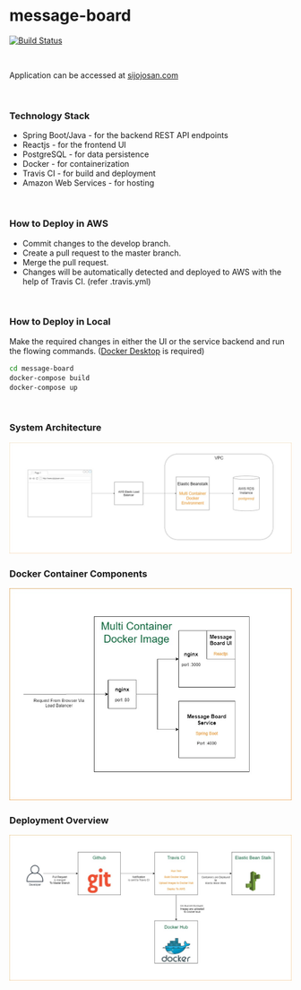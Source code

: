# message-board

[![Build Status](https://travis-ci.org/joemccann/dillinger.svg?branch=master)](https://travis-ci.org/joemccann/dillinger)

<br/>

Application can be accessed at [sijojosan.com]

<br/>

### Technology Stack
  - Spring Boot/Java - for the backend REST API endpoints
  - Reactjs - for the frontend UI
  - PostgreSQL - for data persistence
  - Docker - for containerization
  - Travis CI - for build and deployment
  - Amazon Web Services - for hosting
<br/>

### How to Deploy in AWS
  - Commit changes to the develop branch.
  - Create a pull request to the master branch.
  - Merge the pull request.
  - Changes will be automatically detected and deployed to AWS with the help of Travis CI. (refer .travis.yml)
<br/>

### How to Deploy in Local
Make the required changes in either the UI or the service backend and run the flowing commands. ([Docker Desktop] is required)
```sh
cd message-board
docker-compose build
docker-compose up
```
<br/>

### System Architecture 
![System Architecture](/misc/arch.jpg)


### Docker Container Components
![Docker Container Components](/misc/cont.jpg)


### Deployment Overview
![Deployment Overview](/misc/dplymnt.jpg)


[sijojosan.com]: <http://sijojosan.com>
[Docker Desktop]: <https://www.docker.com/products/docker-desktop>
